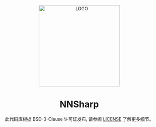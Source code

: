 <div align="center">

<img alt="LOGO" src="https://github.com/DecisionTreee/NNSharp/assets/121787369/5ee9cea5-ca91-4633-b256-d0bac9b4f63f" width="256" height="256"/>

# NNSharp

此代码库根据 BSD-3-Clause 许可证发布, 请参阅 [LICENSE](LICENSE.txt) 了解更多细节。
